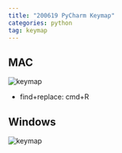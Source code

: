 ```yaml
---
title: "200619 PyCharm Keymap"
categories: python
tag: keymap
---
```


## MAC
![keymap](/assets/img/pycharm_keymap01.png)
* find+replace: cmd+R

## Windows
![keymap](/assets/img/pycharm_keymap02.png)